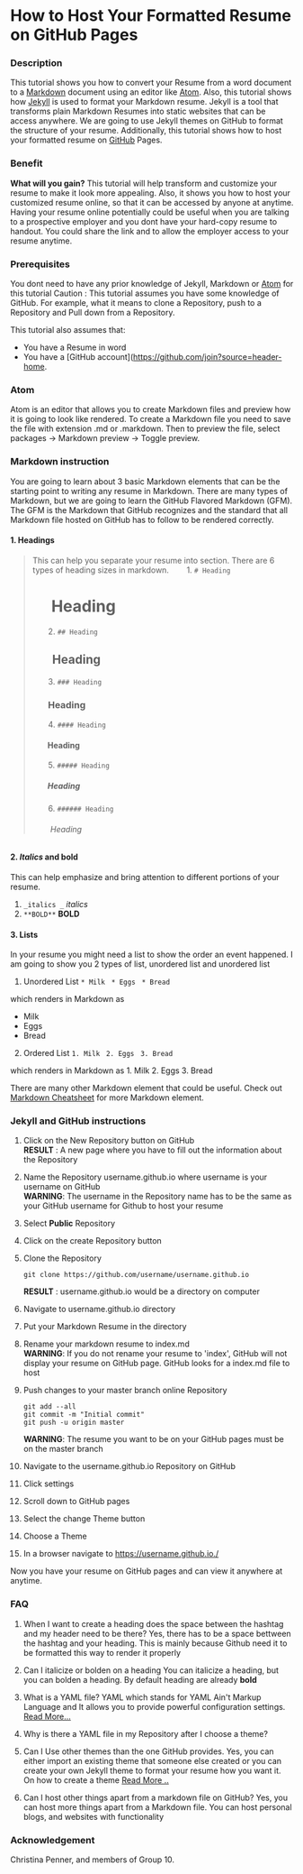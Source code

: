 # How to Host Your Formatted Resume on GitHub Pages


### Description
This tutorial shows you how to convert your Resume from a word document to a [Markdown](https://www.markdownguide.org/) document using an editor like [Atom](https://atom.io/). Also, this tutorial shows how [Jekyll](https://jekyllrb.com/) is used to format your Markdown resume. Jekyll is a tool that transforms plain Markdown Resumes into static websites that can be access anywhere. We are going to use Jekyll themes on GitHub to format the structure of your resume. Additionally, this tutorial shows how to host your formatted resume on [GitHub](https://github.com/) Pages.

### Benefit
**What will you gain?** This tutorial will help transform and customize your resume to make it look more appealing. Also, it shows you how to host your customized resume online, so that it can be accessed by anyone at anytime. Having your resume online potentially could be useful when you are talking to a prospective employer and you dont have your hard-copy resume to handout. You could share the link and to allow the employer access to your resume anytime.

### Prerequisites
You dont need to have any prior knowledge of Jekyll, Markdown or [Atom](https://flight-manual.atom.io/getting-started/sections/installing-atom/) for this tutorial
Caution : This tutorial assumes you have some knowledge of GitHub. For example, what it means to clone a Repository, push to a Repository and Pull down from a Repository.

This tutorial also assumes that:
* You have a Resume in word
* You have a [GitHub account](https://github.com/join?source=header-home.

### Atom
Atom is an editor that allows you to create Markdown files and preview how it is going to look like rendered. To create a Markdown file you need to save the file with extension .md or .markdown. Then to preview the file, select packages -> Markdown preview -> Toggle preview.

### Markdown instruction
You are going to learn about 3 basic Markdown elements that can be the starting point to writing any resume in Markdown. There are many types of Markdown, but we are going to learn the GitHub Flavored Markdown (GFM). The GFM is the Markdown that GitHub recognizes and the standard that all Markdown file hosted on GitHub has to follow to be rendered correctly.

#### 1. Headings
  > This can help you separate your resume into section. There are 6 types of heading sizes in markdown.
  > &nbsp;&nbsp;&nbsp;&nbsp;&nbsp;&nbsp;&nbsp;1. `# Heading`
  > # &nbsp;&nbsp;&nbsp;&nbsp;&nbsp;Heading
  >&nbsp;&nbsp;&nbsp;&nbsp;&nbsp;&nbsp;&nbsp;2. `## Heading`
  > ## &nbsp;&nbsp;&nbsp;&nbsp;&nbsp;&nbsp; Heading
  >&nbsp;&nbsp;&nbsp;&nbsp;&nbsp;&nbsp;&nbsp;3. `### Heading`
  >### &nbsp;&nbsp;&nbsp;&nbsp;&nbsp;&nbsp;  Heading
  >&nbsp;&nbsp;&nbsp;&nbsp;&nbsp;&nbsp;&nbsp;4. `#### Heading`
  >#### &nbsp;&nbsp;&nbsp;&nbsp;&nbsp;&nbsp;&nbsp; Heading
  >&nbsp;&nbsp;&nbsp;&nbsp;&nbsp;&nbsp;&nbsp;5. `##### Heading`
  >##### &nbsp;&nbsp;&nbsp;&nbsp;&nbsp;&nbsp;&nbsp; Heading
  >&nbsp;&nbsp;&nbsp;&nbsp;&nbsp;&nbsp;&nbsp;6. `###### Heading`
  >###### &nbsp;&nbsp;&nbsp;&nbsp;&nbsp;&nbsp;&nbsp; Heading

#### 2. _Italics_ and bold
  This can help emphasize and bring attention to different portions of your resume.
  1.  `_italics _` _italics_
  2.  `**BOLD**` **BOLD**

#### 3. Lists
 In your resume you might need a list to show the order an event happened. I am going to show you 2 types of list, unordered list and unordered list
 1. Unordered List
  `* Milk `
  `* Eggs `
  `* Bread`

  which renders in Markdown as
  * Milk
  * Eggs
  * Bread

 2. Ordered List
  `1. Milk `
  `2. Eggs `
  `3. Bread`

  which renders in Markdown as
    1. Milk
    2. Eggs
    3. Bread

There are many other Markdown element that could be useful. Check out [Markdown Cheatsheet](https://github.com/adam-p/markdown-here/wiki/Markdown-Cheatsheet) for more Markdown element.


### Jekyll and GitHub instructions
1. Click on the New Repository button on GitHub  
  **RESULT** : A new page where you have to fill out the information about the Repository

2. Name the Repository username.github.io where username is your username on GitHub  
  **WARNING**: The username in the Repository name has to be the same as your GitHub username for Github to host your resume

3. Select **Public** Repository

4. Click on the create Repository button

5. Clone the Repository  
   ~~~
   git clone https://github.com/username/username.github.io
   ~~~
     
   **RESULT** : username.github.io would be a directory on computer
 
6. Navigate to username.github.io directory

7. Put your Markdown Resume in the directory

8. Rename your markdown resume to index.md  
  **WARNING**: If you do not rename your resume to 'index', GitHub will not display your resume on GitHub page. GitHub looks for a index.md file to host

9. Push changes to your master branch online Repository  
    ~~~
    git add --all
    git commit -m "Initial commit"
    git push -u origin master
    ~~~  
      
    **WARNING**: The resume you want to be on your GitHub pages must be on the master branch

10. Navigate to the username.github.io Repository on GitHub

11. Click settings

12. Scroll down to GitHub pages

13. Select the change Theme button

14. Choose a Theme

15. In a browser navigate to https://username.github.io./

Now you have your resume on GitHub pages and can view it anywhere at anytime.


### FAQ

1. When I want to create a heading does the space between the hashtag and my header need to be there?
  Yes, there has to be a space bettween the hashtag and your heading. This is mainly because Github need it to be formatted this way to render it properly

2. Can I  italicize  or bolden on a heading
You can italicize a heading, but you can bolden a heading. By default heading are already **bold**

3. What is a YAML file?
  YAML which stands for YAML Ain't Markup Language and It allows you to provide powerful configuration settings. [Read More...](https://learn.getgrav.org/16/advanced/yaml)

4. Why is there a YAML file in my Repository after I choose a theme?

5. Can I Use other themes than the one GitHub provides.
Yes, you can either import an existing theme that someone else created or you can create your own Jekyll theme to format your resume how you want it. On how to create a theme [Read More ..](https://www.chrisanthropic.com/blog/2016/creating-gem-based-themes-for-jekyll/)

6. Can I host other things apart from a markdown file on GitHub?
Yes, you can host more things apart from a Markdown file. You can host personal blogs, and websites with  functionality


### Acknowledgement
Christina Penner, and members of Group 10.
